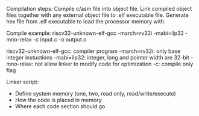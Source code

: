 Compilation steps:
Compile c/asm file into object file.
Link compiled object files together with any external object file to .elf executable file.
Generate hex file from .elf executable to load the processor memory with.

Compile example:
riscv32-unknown-elf-gcc -march=rv32i -mabi=ilp32 -mno-relax -c input.c -o output.o

riscv32-unknown-elf-gcc: compiler program
-march=rv32i: only base integer instuctions
-mabi=ilp32: integer, long and pointer width are 32-bit
-mno-relax: not allow linker to modify code for optimization
-c: compile only flag

Linker script:
- Define system memory (one, two, read only, read/write/execute)
- How the code is placed in memory
- Where each code section should go

